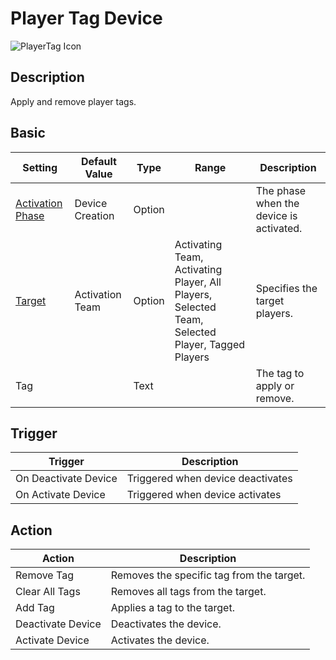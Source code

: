 # Player Tag Device

![PlayerTag Icon](../../images/DeviceIcons/Device_PlayerTag.png)

## Description

Apply and remove player tags.

## Basic

| Setting            | Default Value      | Type | Range | Description                       |
|--------------------|-------------------|------|-------|-----------------------------------|
| [Activation Phase](Common_Device_Settings.md#activation-phase)         | Device Creation | Option | | The phase when the device is activated. |
| [Target](../General/Common_Device_Settings.md#target)                     | Activation Team        | Option | Activating Team, Activating Player, All Players, Selected Team, Selected Player, Tagged Players | Specifies the target players.                     |
| Tag                |                   | Text | | The tag to apply or remove.       |

## Trigger

| Trigger                | Description                       |
|------------------------|-----------------------------------|
| On Deactivate Device   | Triggered when device deactivates |
| On Activate Device     | Triggered when device activates   |

## Action

| Action           | Description                                 |
|------------------|---------------------------------------------|
| Remove Tag       | Removes the specific tag from the target.              |
| Clear All Tags   | Removes all tags from the target.           |
| Add Tag          | Applies a tag to the target.                   |
| Deactivate Device| Deactivates the device.                     |
| Activate Device  | Activates the device.                       |
